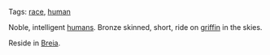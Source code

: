 Tags: [race](Races), [human](Humans)

Noble, intelligent [humans](Humans). Bronze skinned, short, ride on [griffin](Griffin) in the skies. 

Reside in [Breia](Breia). 